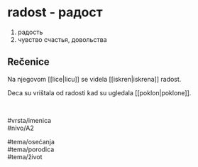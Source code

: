 # radost - радост

1. радость  
2. чувство счастья, довольства

## Rečenice

Na njegovom [[lice|licu]] se videla [[iskren|iskrena]] radost.

Deca su vrištala od radosti kad su ugledala [[poklon|poklone]].

<br>

#vrsta/imenica  
#nivo/A2  

#tema/osećanja  
#tema/porodica  
#tema/život
